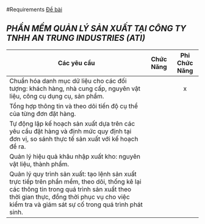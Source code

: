 #Requirements
[Đề bài](https://github.com/vuvanhieu/SE/blob/main/workshops/week-2.md)
## _PHẦN MỀM QUẢN LÝ SẢN XUẤT TẠI CÔNG TY TNHH AN TRUNG INDUSTRIES (ATI)_ 


| Các yêu cầu  | Chức Năng | Phi Chức Năng |
| ------ | ------ | ------|
|Chuẩn hóa danh mục dữ liệu cho các đối tượng: khách hàng, nhà cung cấp, nguyên vật liệu, công cụ dụng cụ, sản phẩm.|  | <div align="center"> x |
|Tổng hợp thông tin và theo dõi tiến độ cụ thể của từng đơn đặt hàng.|||
|Tự động lập kế hoạch sản xuất dựa trên các yêu cầu đặt hàng và định mức quy định tại đơn vị, so sánh thực tế sản xuất với kế hoạch đề ra.|||
|Quản lý hiệu quả khâu nhập xuất kho: nguyên vật liệu, thành phẩm.|||
|Quản lý quy trình sản xuất: tạo lệnh sản xuất trực tiếp trên phần mềm, theo dõi, thống kê lại các thông tin trong quá trình sản xuất theo thời gian thực, đồng thời phục vụ cho việc kiểm tra và giám sát sự cố trong quá trình phát sinh.|||